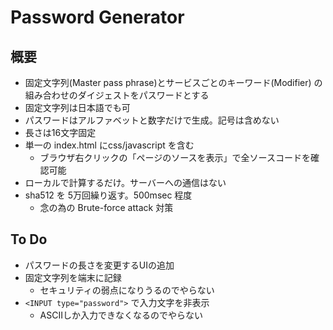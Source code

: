 # Password Generator

## 概要
* 固定文字列(Master pass phrase)とサービスごとのキーワード(Modifier)
  の組み合わせのダイジェストをパスワードとする
* 固定文字列は日本語でも可
* パスワードはアルファベットと数字だけで生成。記号は含めない
* 長さは16文字固定
* 単一の index.html にcss/javascript を含む
  * ブラウザ右クリックの「ページのソースを表示」で全ソースコードを確認可能
* ローカルで計算するだけ。サーバーへの通信はない
* sha512 を 5万回繰り返す。500msec 程度
  * 念の為の Brute-force attack 対策

## To Do
* パスワードの長さを変更するUIの追加
* 固定文字列を端末に記録
  * セキュリティの弱点になりうるのでやらない
* ``<INPUT type="password">`` で入力文字を非表示
  * ASCIIしか入力できなくなるのでやらない

